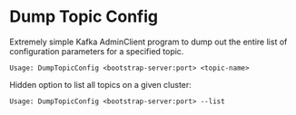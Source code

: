 # Dump Topic Config

Extremely simple Kafka AdminClient program to dump out the entire list of configuration parameters for a specified topic.

`Usage: DumpTopicConfig <bootstrap-server:port> <topic-name>`

Hidden option to list all topics on a given cluster:

`Usage: DumpTopicConfig <bootstrap-server:port> --list`
